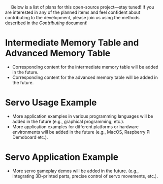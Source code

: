 &nbsp;&nbsp;&nbsp;&nbsp;&nbsp;Below is a list of plans for this open-source project—stay tuned! If you are interested in any of the planned items and feel confident about contributing to the development, please join us using the methods described in the _Contributing_ document!

# Intermediate Memory Table and Advanced Memory Table
 - Corresponding content for the intermediate memory table will be added in the future.
 - Corresponding content for the advanced memory table will be added in the future.

# Servo Usage Example
 - More application examples in various programming languages will be added in the future (e.g., graphical programming, etc.).
 - More application examples for different platforms or hardware environments will be added in the future (e.g., MacOS, Raspberry Pi Demoboard etc.).

# Servo Application Example
 - More servo gameplay demos will be added in the future. (e.g., integrating 3D-printed parts, precise control of servo movements, etc.).
